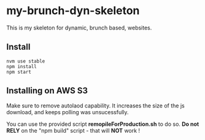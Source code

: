 # my-brunch-dyn-skeleton

This is my skeleton for dynamic, brunch based, websites.

## Install

```auto
nvm use stable
npm install
npm start
```

## Installing on AWS S3

Make sure to remove autolaod capability. It increases the size of the js download,
and keeps polling was unsucessfully.

You can use the provided script **remopileForProduction.sh** to do so.
**Do not RELY** on the "npm build" script - that will **NOT** work !
